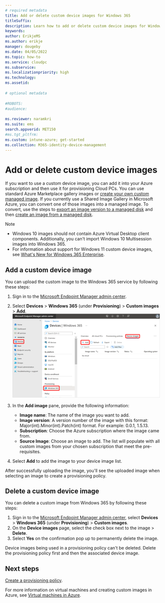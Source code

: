 ```yaml
---
# required metadata
title: Add or delete custom device images for Windows 365
titleSuffix:
description: Learn how to add or delete custom device images for Windows 365.
keywords:
author: ErikjeMS  
ms.author: erikje
manager: dougeby
ms.date: 04/05/2022
ms.topic: how-to
ms.service: cloudpc
ms.subservice:
ms.localizationpriority: high
ms.technology:
ms.assetid: 

# optional metadata

#ROBOTS:
#audience:

ms.reviewer: naramkri
ms.suite: ems
search.appverid: MET150
#ms.tgt_pltfrm:
ms.custom: intune-azure; get-started
ms.collection: M365-identity-device-management
---
```


# Add or delete custom device images

If you want to use a custom device image, you can add it into your Azure subscription and then use it for provisioning Cloud PCs. You can use standard Azure Marketplace gallery images or [create your own custom managed image](/azure/virtual-machines/windows/capture-image-resource). If you currently use a Shared Image Gallery in Microsoft Azure, you can convert one of those images into a managed image. To convert, use the steps to [export an image version to a managed disk](/azure/virtual-machines/managed-disk-from-image-version) and then [create an image from a managed disk](/azure/virtual-machines/windows/capture-image-resource#create-an-image-from-a-snapshot-using-powershell).

> [!NOTE]
>
> - Windows 10 images should not contain Azure Virtual Desktop client components. Additionally, you can't import Windows 10 Multisession images into Windows 365.
> - For information about support for Windows 11 custom device images, see [What's New for Windows 365 Enterprise](whats-new.md#support-for-windows-11).

## Add a custom device image

You can upload the custom image to the Windows 365 service by following these steps:

1. Sign in to the [Microsoft Endpoint Manager admin center](https://go.microsoft.com/fwlink/?linkid=2109431).

2. Select **Devices** > **Windows 365** (under **Provisioning**) > **Custom images** > **Add**.
![Screenshot of add device image](./media/add-device-images/add-device-image.png)

3. In the **Add image** pane, provide the following information:
    - **Image name**: The name of the image you want to add.
    - **Image version**: A version number of the image with this format: Major(int).Minor(int).Patch(int) format. For example: 0.0.1, 1.5.13.
    - **Subscription**: Choose the Azure subscription where the image came from.
    - **Source Image**: Choose an image to add. The list will populate with all custom images from your chosen subscription that meet the pre-requisites.

4. Select **Add** to add the image to your device image list.

After successfully uploading the image, you'll see the uploaded image when selecting an image to create a provisioning policy.  

## Delete a custom device image

You can delete a custom image from Windows 365 by following these steps:

1. Sign in to the [Microsoft Endpoint Manager admin center](https://go.microsoft.com/fwlink/?linkid=2109431), select **Devices** > **Windows 365** (under **Provisioning**) > **Custom images**.
2. On the **Device images** page, select the check box next to the image > **Delete**.
3. Select **Yes** on the confirmation pop up to permanently delete the image.

Device images being used in a provisioning policy can't be deleted. Delete the provisioning policy first and then the associated device image.

<!-- ########################## -->
## Next steps

[Create a provisioning policy](create-provisioning-policy.md).

For more information on virtual machines and creating custom images in Azure, see [Virtual machines in Azure](/azure/virtual-machines/).
